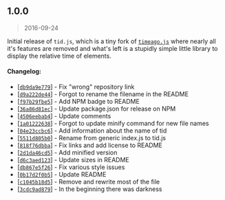 <a name="1.0.0"></a>
## 1.0.0
> 2016-09-24

Initial release of `tid.js`, which is a tiny fork of
[`timeago.js`](https://github.com/hustcc/timeago.js) where nearly all it's
features are removed and what's left is a stupidly simple little library to
display the relative time of <time> elements.

#### Changelog:
* [[`db9da9e779`](https://github.com/sondr3/tid.js/commit/db9da9e779)] - Fix "wrong" repository link
* [[`d9a222de44`](https://github.com/sondr3/tid.js/commit/d9a222de44)] - Forgot to rename the filename in the README
* [[`f97b29fbe5`](https://github.com/sondr3/tid.js/commit/f97b29fbe5)] - Add NPM badge to README
* [[`36a86d81ec`](https://github.com/sondr3/tid.js/commit/36a86d81ec)] - Update package.json for release on NPM
* [[`4506eebab4`](https://github.com/sondr3/tid.js/commit/4506eebab4)] - Update comments
* [[`1a01222638`](https://github.com/sondr3/tid.js/commit/1a01222638)] - Forgot to update minify command for new file names
* [[`04e23ccbc6`](https://github.com/sondr3/tid.js/commit/04e23ccbc6)] - Add information about the name of tid
* [[`5511d805b0`](https://github.com/sondr3/tid.js/commit/5511d805b0)] - Rename from generic index.js to tid.js
* [[`818f76dbba`](https://github.com/sondr3/tid.js/commit/818f76dbba)] - Fix links and add license to README
* [[`2d1da46cd5`](https://github.com/sondr3/tid.js/commit/2d1da46cd5)] - Add minified version
* [[`d6c3aed123`](https://github.com/sondr3/tid.js/commit/d6c3aed123)] - Update sizes in README
* [[`db867e5f26`](https://github.com/sondr3/tid.js/commit/db867e5f26)] - Fix various style issues
* [[`0b17d2f0b5`](https://github.com/sondr3/tid.js/commit/0b17d2f0b5)] - Update README
* [[`c1045b18d5`](https://github.com/sondr3/tid.js/commit/c1045b18d5)] - Remove and rewrite most of the file
* [[`3cdc9ad879`](https://github.com/sondr3/tid.js/commit/3cdc9ad879)] - In the beginning there was darkness
